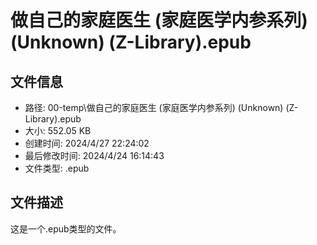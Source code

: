 ﻿# 做自己的家庭医生 (家庭医学内参系列) (Unknown) (Z-Library).epub

## 文件信息
- 路径: 00-temp\做自己的家庭医生 (家庭医学内参系列) (Unknown) (Z-Library).epub
- 大小: 552.05 KB
- 创建时间: 2024/4/27 22:24:02
- 最后修改时间: 2024/4/24 16:14:43
- 文件类型: .epub

## 文件描述
这是一个.epub类型的文件。

